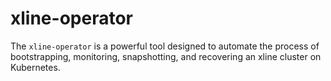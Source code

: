 # xline-operator
The `xline-operator` is a powerful tool designed to automate the process of bootstrapping, monitoring, snapshotting, and recovering an xline cluster on Kubernetes.  
